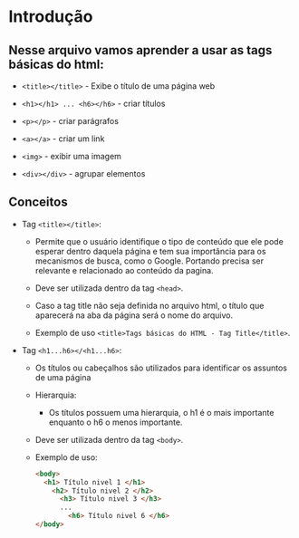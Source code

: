# Introdução

## Nesse arquivo vamos aprender a usar as tags básicas do html:

  - ```<title></title>``` - Exibe o título de uma página web
    
  - ```<h1></h1> ... <h6></h6>``` - criar títulos
    
  - ```<p></p>``` - criar parágrafos
    
  - ```<a></a>``` - criar um link
    
  - ```<img>``` - exibir uma imagem
    
  - ```<div></div>``` - agrupar elementos

## Conceitos

- Tag ```<title></title>```:
  
  - Permite que o usuário identifique o tipo de conteúdo que ele pode esperar dentro daquela página e tem sua importância para os mecanismos de busca, como o Google. Portando precisa ser relevante e relacionado ao conteúdo da pagina.
  
  - Deve ser utilizada dentro da tag ```<head>```.
    
  - Caso a tag title não seja definida no arquivo html, o título que aparecerá na aba da página será o nome do arquivo.
    
  - Exemplo de uso ```<title>Tags básicas do HTML - Tag Title</title>```.

- Tag ```<h1...h6></<h1...h6>```:
  - Os títulos ou cabeçalhos são utilizados para identificar os assuntos de uma página

  - Hierarquia:
      - Os títulos possuem uma hierarquia, o h1 é o mais importante enquanto o h6 o menos importante.

  - Deve ser utilizada dentro da tag ```<body>```.

  - Exemplo de uso:
    ```html
    <body>
      <h1> Título nivel 1 </h1>
        <h2> Título nivel 2 </h2>
          <h3> Título nivel 3 </h3>
          ...
            <h6> Título nivel 6 </h6>
    </body>
    ```
